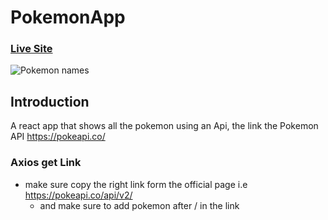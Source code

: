 # PokemonApp

### [Live Site](https://pokemon-world-ind.netlify.app/)

![Pokemon names](https://ibb.co/rbG6d1L)

## Introduction
A react app that shows all the pokemon using an Api, the link the Pokemon API
  https://pokeapi.co/
  
  ### Axios get Link
  * make sure copy the right link form the official page i.e https://pokeapi.co/api/v2/
    * and make sure to add pokemon after / in the link
